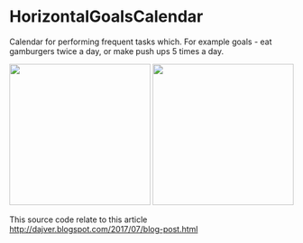 # HorizontalGoalsCalendar
Calendar for performing frequent tasks which. For example goals - eat gamburgers twice a day, or make push ups 5 times a day. 

<img src="https://habrastorage.org/web/08b/a6f/2e3/08ba6f2e30104ed28204bbeebd4ae6c7.png" width="250"/> <img src="https://habrastorage.org/web/b2b/98f/8cf/b2b98f8cfa74450382489a2215ba292d.png" width="250"/>

This source code relate to this article http://dajver.blogspot.com/2017/07/blog-post.html
